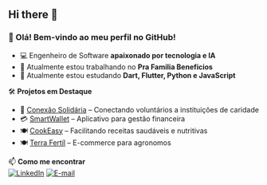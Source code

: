 ## Hi there 👋

### 👋 Olá! Bem-vindo ao meu perfil no GitHub!

- 💻 Engenheiro de Software **apaixonado por tecnologia e IA**
- 🔭 Atualmente estou trabalhando no **Pra Familia Beneficios**
- 🌱 Atualmente estou estudando  **Dart, Flutter, Python e JavaScript**  

🛠️ **Projetos em Destaque**  
- 🔗 [Conexão Solidária](https://github.com//joao-CustodioC/conexao-solidaria) – Conectando voluntários a instituições de caridade  
- 💳 [SmartWallet](https://github.com//joao-CustodioC/SmartWallet) – Aplicativo para gestão financeira  
- 🍽️ [CookEasy](https://github.com//joao-CustodioC/CookEasy) – Facilitando receitas saudáveis e nutritivas  
- 🍽️ [Terra Fertíl](https://github.com//joao-CustodioC/terra-fertil) – E-commerce para agronomos

📫 **Como me encontrar**  
[![LinkedIn](https://img.shields.io/badge/LinkedIn-0077B5?style=for-the-badge&logo=linkedin&logoColor=white)](https://www.linkedin.com/in/jo%C3%A3o-pedro-cust%C3%B3dio-calixto/)  [![E-mail](https://img.shields.io/badge/Email-D14836?style=for-the-badge&logo=gmail&logoColor=white)](mailto:custodiojoaopedro@gmail.com)  

